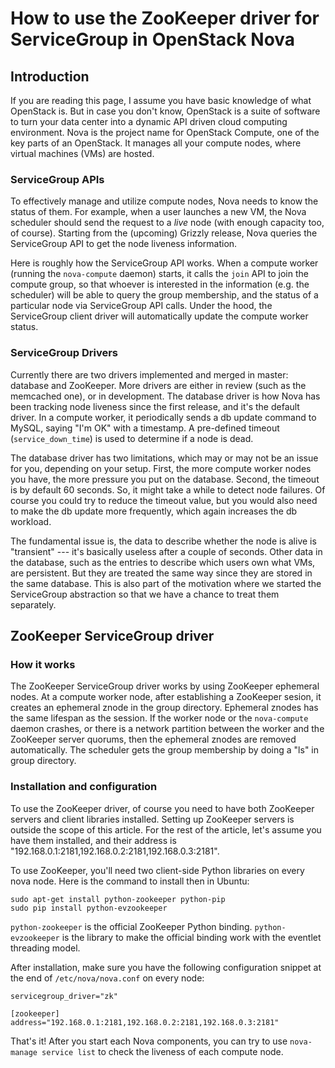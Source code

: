 # How to use the ZooKeeper driver for ServiceGroup in OpenStack Nova

## Introduction

If you are reading this page, I assume you have basic knowledge of what OpenStack is. But in case you don't know, OpenStack is a suite of software to turn your data center into a dynamic API driven cloud computing environment. Nova is the project name for OpenStack Compute, one of the key parts of an OpenStack. It manages all your compute nodes, where virtual machines (VMs) are hosted.

### ServiceGroup APIs
To effectively manage and utilize compute nodes, Nova needs to know the status of them. For example, when a user launches a new VM, the Nova scheduler should send the request to a *live* node (with enough capacity too, of course). Starting from the (upcoming) Grizzly release, Nova queries the ServiceGroup API to get the node liveness information.

Here is roughly how the ServiceGroup API works. When a compute worker (running the `nova-compute` daemon) starts, it calls the `join` API to join the compute group, so that whoever is interested in the information (e.g. the scheduler) will be able to query the group membership, and the status of a particular node via ServiceGroup API calls. Under the hood, the ServiceGroup client driver will automatically update the compute worker status.

### ServiceGroup Drivers
Currently there are two drivers implemented and merged in master: database and ZooKeeper. More drivers are either in review (such as the memcached one), or in development. The database driver is how Nova has been tracking node liveness since the first release, and it's the default driver. In a compute worker, it periodically sends a db update command to MySQL, saying "I'm OK" with a timestamp. A pre-defined timeout (`service_down_time`) is used to determine if a node is dead.

The database driver has two limitations, which may or may not be an issue for you, depending on your setup. First, the more compute worker nodes you have, the more pressure you put on the database. Second, the timeout is by default 60 seconds. So, it might take a while to detect node failures. Of course you could try to reduce the timeout value, but you would also need to make the db update more frequently, which again increases the db workload.

The fundamental issue is, the data to describe whether the node is alive is "transient" --- it's basically useless after a couple of seconds. Other data in the database, such as the entries to describe which users own what VMs, are persistent. But they are treated the same way since they are stored in the same database. This is also part of the motivation where we started the ServiceGroup abstraction so that we have a chance to treat them separately.

## ZooKeeper ServiceGroup driver

### How it works
The ZooKeeper ServiceGroup driver works by using ZooKeeper ephemeral nodes. At a compute worker node, after establishing a ZooKeeper sesion, it creates an ephemeral znode in the group directory. Ephemeral znodes has the same lifespan as the session. If the worker node or the `nova-compute` daemon crashes, or there is a network partition between the worker and the ZooKeeper server quorums, then the ephemeral znodes are removed automatically. The scheduler gets the group membership by doing a "ls" in group directory.

### Installation and configuration

To use the ZooKeeper driver, of course you need to have both ZooKeeper servers and client libraries installed. Setting up ZooKeeper servers is outside the scope of this article. For the rest of the article, let's assume you have them installed, and their address is "192.168.0.1:2181,192.168.0.2:2181,192.168.0.3:2181".

To use ZooKeeper, you'll need two client-side Python libraries on every nova node. Here is the command to install then in Ubuntu:
```
sudo apt-get install python-zookeeper python-pip
sudo pip install python-evzookeeper
```
`python-zookeeper` is the official ZooKeeper Python binding. `python-evzookeeper` is the library to make the official binding work with the eventlet threading model.

After installation, make sure you have the following configuration snippet at the end of `/etc/nova/nova.conf` on every node:
```
servicegroup_driver="zk"

[zookeeper]
address="192.168.0.1:2181,192.168.0.2:2181,192.168.0.3:2181"
```

That's it! After you start each Nova components, you can try to use `nova-manage service list` to check the liveness of each compute node.
